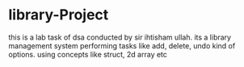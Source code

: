 # library-Project
this is a lab task of dsa conducted by sir ihtisham ullah. its a library management system performing tasks like add, delete, undo kind of options. using concepts like struct, 2d array etc
